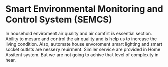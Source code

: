 # Smart Environmental Monitoring and Control System (SEMCS)

In household enviroment air quality and air comfirt is essential section. Ability to mesure and control the air quality and is help us to increase the living condition. Also, automate house envoroment smart lighting and smart socket outlsts are nessery reuirment. Similer service are provided in Home Assitent system. But we are not going to achive that level of complexity in hear.
